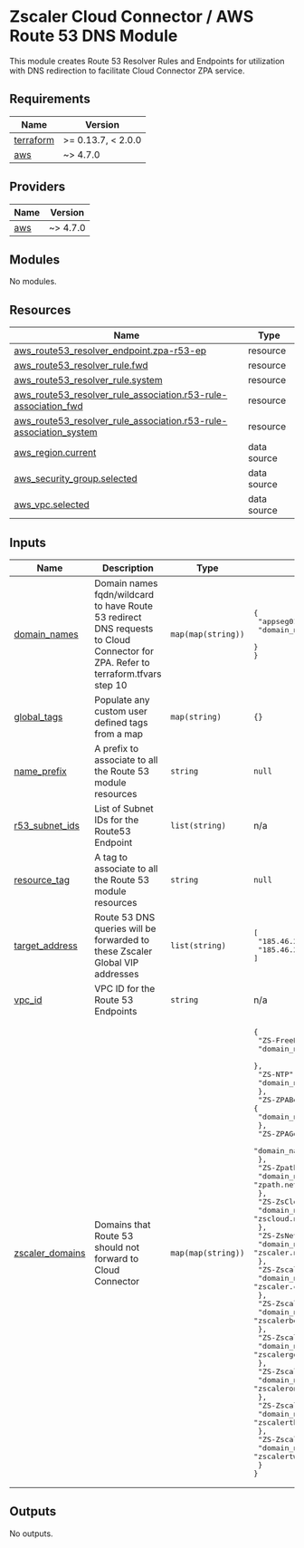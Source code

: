 # Zscaler Cloud Connector / AWS Route 53 DNS Module

This module creates Route 53 Resolver Rules and Endpoints for utilization with DNS redirection to facilitate Cloud Connector ZPA service.

<!-- BEGINNING OF PRE-COMMIT-TERRAFORM DOCS HOOK -->
## Requirements

| Name | Version |
|------|---------|
| <a name="requirement_terraform"></a> [terraform](#requirement\_terraform) | >= 0.13.7, < 2.0.0 |
| <a name="requirement_aws"></a> [aws](#requirement\_aws) | ~> 4.7.0 |

## Providers

| Name | Version |
|------|---------|
| <a name="provider_aws"></a> [aws](#provider\_aws) | ~> 4.7.0 |

## Modules

No modules.

## Resources

| Name | Type |
|------|------|
| [aws_route53_resolver_endpoint.zpa-r53-ep](https://registry.terraform.io/providers/hashicorp/aws/latest/docs/resources/route53_resolver_endpoint) | resource |
| [aws_route53_resolver_rule.fwd](https://registry.terraform.io/providers/hashicorp/aws/latest/docs/resources/route53_resolver_rule) | resource |
| [aws_route53_resolver_rule.system](https://registry.terraform.io/providers/hashicorp/aws/latest/docs/resources/route53_resolver_rule) | resource |
| [aws_route53_resolver_rule_association.r53-rule-association_fwd](https://registry.terraform.io/providers/hashicorp/aws/latest/docs/resources/route53_resolver_rule_association) | resource |
| [aws_route53_resolver_rule_association.r53-rule-association_system](https://registry.terraform.io/providers/hashicorp/aws/latest/docs/resources/route53_resolver_rule_association) | resource |
| [aws_region.current](https://registry.terraform.io/providers/hashicorp/aws/latest/docs/data-sources/region) | data source |
| [aws_security_group.selected](https://registry.terraform.io/providers/hashicorp/aws/latest/docs/data-sources/security_group) | data source |
| [aws_vpc.selected](https://registry.terraform.io/providers/hashicorp/aws/latest/docs/data-sources/vpc) | data source |

## Inputs

| Name | Description | Type | Default | Required |
|------|-------------|------|---------|:--------:|
| <a name="input_domain_names"></a> [domain\_names](#input\_domain\_names) | Domain names fqdn/wildcard to have Route 53 redirect DNS requests to Cloud Connector for ZPA. Refer to terraform.tfvars step 10 | `map(map(string))` | <pre>{<br>  "appseg01": {<br>    "domain_name": "example.com"<br>  }<br>}</pre> | no |
| <a name="input_global_tags"></a> [global\_tags](#input\_global\_tags) | Populate any custom user defined tags from a map | `map(string)` | `{}` | no |
| <a name="input_name_prefix"></a> [name\_prefix](#input\_name\_prefix) | A prefix to associate to all the Route 53 module resources | `string` | `null` | no |
| <a name="input_r53_subnet_ids"></a> [r53\_subnet\_ids](#input\_r53\_subnet\_ids) | List of Subnet IDs for the Route53 Endpoint | `list(string)` | n/a | yes |
| <a name="input_resource_tag"></a> [resource\_tag](#input\_resource\_tag) | A tag to associate to all the Route 53 module resources | `string` | `null` | no |
| <a name="input_target_address"></a> [target\_address](#input\_target\_address) | Route 53 DNS queries will be forwarded to these Zscaler Global VIP addresses | `list(string)` | <pre>[<br>  "185.46.212.88",<br>  "185.46.212.89"<br>]</pre> | no |
| <a name="input_vpc_id"></a> [vpc\_id](#input\_vpc\_id) | VPC ID for the Route 53 Endpoints | `string` | n/a | yes |
| <a name="input_zscaler_domains"></a> [zscaler\_domains](#input\_zscaler\_domains) | Domains that Route 53 should not forward to Cloud Connector | `map(map(string))` | <pre>{<br>  "ZS-FreeBSD": {<br>    "domain_name": "freebsd.org"<br>  },<br>  "ZS-NTP": {<br>    "domain_name": "ntp.org"<br>  },<br>  "ZS-ZPABeta": {<br>    "domain_name": "zpabeta.net"<br>  },<br>  "ZS-ZPAGov": {<br>    "domain_name": "zpagov.net"<br>  },<br>  "ZS-Zpath": {<br>    "domain_name": "zpath.net"<br>  },<br>  "ZS-ZsCloud": {<br>    "domain_name": "zscloud.net"<br>  },<br>  "ZS-ZsNet": {<br>    "domain_name": "zscaler.net"<br>  },<br>  "ZS-Zscaler": {<br>    "domain_name": "zscaler.com"<br>  },<br>  "ZS-ZscalerBeta": {<br>    "domain_name": "zscalerbeta.net"<br>  },<br>  "ZS-ZscalerGov": {<br>    "domain_name": "zscalergov.net"<br>  },<br>  "ZS-ZscalerOne": {<br>    "domain_name": "zscalerone.net"<br>  },<br>  "ZS-ZscalerThree": {<br>    "domain_name": "zscalerthree.net"<br>  },<br>  "ZS-ZscalerTwo": {<br>    "domain_name": "zscalertwo.net"<br>  }<br>}</pre> | no |

## Outputs

No outputs.
<!-- END OF PRE-COMMIT-TERRAFORM DOCS HOOK -->